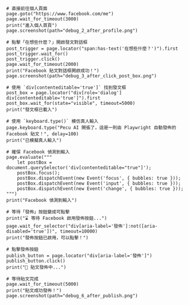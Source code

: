
    # 直接前往個人頁面
    page.goto("https://www.facebook.com/me")
    page.wait_for_timeout(3000)
    print("進入個人首頁")
    page.screenshot(path="debug_2_after_profile.png")

    # 點擊「在想些什麼？」開啟發文對話框
    post_trigger = page.locator("span:has-text('在想些什麼？')").first
    post_trigger.wait_for()
    post_trigger.click()
    page.wait_for_timeout(2000)
    print("Facebook 貼文對話框開啟成功！")
    page.screenshot(path="debug_3_after_click_post_box.png")

    # 使用 `div[contenteditable='true']` 找到發文框
    post_box = page.locator("div[role='dialog'] div[contenteditable='true']").first
    post_box.wait_for(state="visible", timeout=5000)
    print("發文框已載入")

    # 使用 `keyboard.type()` 模仿真人輸入
    page.keyboard.type("Pecu AI 開張了，這是一則由 Playwright 自動發佈的 Facebook 貼文！", delay=100)
    print("已模擬真人輸入")

    # 確保 Facebook 偵測到輸入
    page.evaluate("""
        let postBox = document.querySelector('div[contenteditable="true"]');
        postBox.focus();
        postBox.dispatchEvent(new Event('focus', { bubbles: true }));
        postBox.dispatchEvent(new Event('input', { bubbles: true }));
        postBox.dispatchEvent(new Event('change', { bubbles: true }));
    """)
    print("Facebook 偵測到輸入")

    # 等待「發佈」按鈕變成可點擊
    print("⌛ 等待 Facebook 啟用發佈按鈕...")
    page.wait_for_selector("div[aria-label='發佈']:not([aria-disabled='true'])", timeout=10000)
    print("發佈按鈕已啟用，可以點擊！")

    # 點擊發佈按鈕
    publish_button = page.locator("div[aria-label='發佈']")
    publish_button.click()
    print("🚀 貼文發佈中...")

    # 等待貼文完成
    page.wait_for_timeout(5000)
    print("貼文成功發佈！")
    page.screenshot(path="debug_6_after_publish.png")